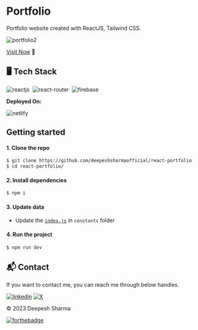 # Portfolio

Portfolio website created with ReactJS, Tailwind CSS.

![portfolio2](https://github.com/deepeshsharmaofficial/react-portfolio/assets/91846967/9133d32a-3ed6-40d6-965d-f75bf670a3ad)


[Visit Now](https://deepeshsharma.netlify.app/) 🚀

## 🖥️ Tech Stack

![reactjs](https://img.shields.io/badge/React-20232A?style=for-the-badge&logo=react&logoColor=61DAFB)&nbsp;
![react-router](https://img.shields.io/badge/React_Router-CA4245?style=for-the-badge&logo=react-router&logoColor=white)&nbsp;
![firebase](https://img.shields.io/badge/tailwind_CSS-38bdf8?style=for-the-badge&logo=tailwindcss&logoColor=white)&nbsp;

**Deployed On:**

![netlify](https://img.shields.io/badge/Netlify-00C7B7?style=for-the-badge&logo=netlify&logoColor=white)


## Getting started

#### 1. Clone the repo

```sh
$ git clone https://github.com/deepeshsharmaofficial/react-portfolio
$ cd react-portfolio/
```
#### 2. Install dependencies

```sh
$ npm i
```

#### 3. Update data

- Update the [`index.js`]() in `constants` folder

#### 4. Run the project

```sh
$ npm run dev
```

## 📬 Contact

If you want to contact me, you can reach me through below handles.

[![linkedin](https://img.shields.io/badge/LinkedIn-0077B5?style=for-the-badge&logo=linkedin&logoColor=white)](https://www.linkedin.com/in/deepeshsharmaofficial/)
[![X](https://img.shields.io/badge/X-000000?style=for-the-badge&logo=x&logoColor=white)](https://twitter.com/DeepeshSharma48/)

© 2023 Deepesh Sharma

[![forthebadge](https://forthebadge.com/images/badges/built-with-love.svg)](https://forthebadge.com)
